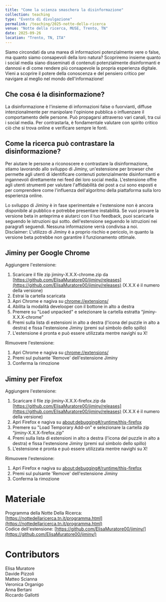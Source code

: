 ```yaml
---
title: "Come la scienza smaschera la disinformazione"
collection: teaching
type: "Evento di divulgazione"
permalink: /teaching/2025-notte-della-ricerca
venue: "Notte della ricerca, MUSE, Trento, TN"
date: 2025-09-26
location: "Trento, TN, ITA"
---
```



Siamo circondati da una marea di informazioni potenzialmente vere o false, ma quanto siamo consapevoli della loro natura? Scopriremo insieme quanto i social media siano disseminati di contenuti potenzialmente disinformanti e dannosi e di come rendere più consapevole la propria esperienza digitale. Vieni a scoprire il potere della conoscenza e del pensiero critico per navigare al meglio nel mondo dell'informazione!


Che cosa é la disinformazione?
------
La disinformazione è l'insieme di informazioni false o fuorvianti, diffuse intenzionalmente per manipolare l'opinione pubblica o influenzare il comportamento delle persone. Può propagarsi attraverso vari canali, tra cui i social media. Per contrastarla, è fondamentale valutare con spirito critico ciò che si trova online e verificare sempre le fonti.

Come la ricerca può contrastare la disinformazione?
------
Per aiutare le persone a riconoscere e contrastare la disinformazione, stiamo lavorando allo sviluppo di Jiminy, un'estensione per browser che permette agli utenti di identificare contenuti potenzialmente disinformanti e ingannevoli direttamente nei feed dei loro social media.
L'estensione offre agli utenti strumenti per valutare l'affidabilità dei post a cui sono esposti e per comprendere come l'influenza dell'algoritmo della piattaforma sulla loro esperienza online.

Lo sviluppo di Jiminy è in fase sperimentale e l'estensione non è ancora disponibile al pubblico e potrebbe presentare instabilità. Se vuoi provare la versione beta in anteprima e aiutarci con il tuo feedback, puoi scaricarla seguendo le istruzioni qui sotto. dell'estensione seguendo le istruzioni nei paragrafi seguendi. Nessuna informazione verrà condivisa a noi.  
Disclaimer: L'utilizzo di Jiminy è a proprio rischio e pericolo, in quanto la versione beta potrebbe non garantire il funzionamento ottimale.

Jiminy per Google Chrome
------

Aggiungere l'estensione:
1. Scaricare il file zip jiminy-X.X.X-chrome.zip da [https://github.com/ElisaMuratore00/jiminy/releases](https://github.com/ElisaMuratore00/jiminy/releases) (X.X.X é il numero della versione)
2. Estrai la cartella scaricata
3. Apri Chrome e nagiva su [chrome://extensions/](chrome://extensions/) 
4. Abilita la modalità develooper con il bottone in alto a destra
5. Premere su "Load unpacked" e selezionare la cartella estratta “jiminy-X.X.X-chrome”
7. Premi sulla lista di estensioni in alto a destra (l'icona del puzzle in alto a destra) e fissa l'estensione Jiminy (premi sul simbolo dello spillo)
8. L'estensione é pronta e può essere utilizzata mentre navighi su X!

Rimuovere l'estensione:
1. Apri Chrome e nagiva su [chrome://extensions/](chrome://extensions/) 
2. Premi sul pulsante 'Remove' dell'estensione Jiminy
3. Conferma la rimozione


Jiminy per Firefox
------

Aggiungere l'estensione:
1. Scaricare il file zip jiminy-X.X.X-firefox.zip da [https://github.com/ElisaMuratore00/jiminy/releases](https://github.com/ElisaMuratore00/jiminy/releases) (X.X.X é il numero della versione)
3. Apri Firefox e nagiva su [about:debugging#/runtime/this-firefox](about:debugging#/runtime/this-firefox) 
5. Premere su "Load Temporary Add-on" e selezionare la cartella zip “jiminy-X.X.X-firefox.zip”
7. Premi sulla lista di estensioni in alto a destra (l'icona del puzzle in alto a destra) e fissa l'estensione Jiminy (premi sul simbolo dello spillo)
8. L'estensione é pronta e può essere utilizzata mentre navighi su X!

Rimuovere l'estensione:
1. Apri Firefox e nagiva su [about:debugging#/runtime/this-firefox](about:debugging#/runtime/this-firefox) 
2. Premi sul pulsante 'Remove' dell'estensione Jiminy
3. Conferma la rimozione


Materiale
======

Programma della Notte Della Ricerca: [https://nottedellaricerca.tn.it/programma.html](https://nottedellaricerca.tn.it/programma.html)  
Codice dell'estensione: [https://github.com/ElisaMuratore00/jiminy/](https://github.com/ElisaMuratore00/jiminy/)


Contributors
======
Elisa Muratore  
Davide Pizzoli  
Matteo Scianna  
Veronica Organigo  
Anna Bertani  
Riccardo Gallotti
